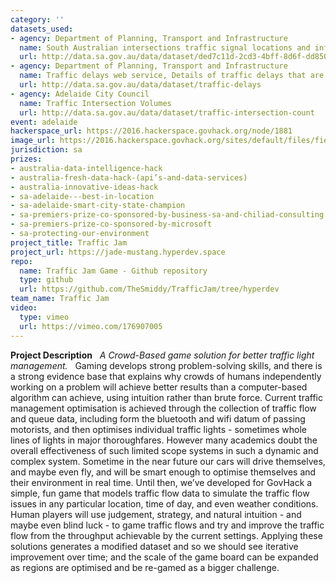 ```yaml
---
category: ''
datasets_used:
- agency: Department of Planning, Transport and Infrastructure
  name: South Australian intersections traffic signal locations and information.
  url: http://data.sa.gov.au/data/dataset/ded7c11d-2cd3-4bff-8d6f-dd850250a486
- agency: Department of Planning, Transport and Infrastructure
  name: Traffic delays web service, Details of traffic delays that are currently active in the metropolitan area
  url: http://data.sa.gov.au/data/dataset/traffic-delays
- agency: Adelaide City Council
  name: Traffic Intersection Volumes
  url: http://data.sa.gov.au/data/dataset/traffic-intersection-count
event: adelaide
hackerspace_url: https://2016.hackerspace.govhack.org/node/1881
image_url: https://2016.hackerspace.govhack.org/sites/default/files/field/image/jamart.jpg
jurisdiction: sa
prizes:
- australia-data-intelligence-hack
- australia-fresh-data-hack-(api’s-and-data-services)
- australia-innovative-ideas-hack
- sa-adelaide---best-in-location
- sa-adelaide-smart-city-state-champion
- sa-premiers-prize-co-sponsored-by-business-sa-and-chiliad-consulting
- sa-premiers-prize-co-sponsored-by-microsoft
- sa-protecting-our-environment
project_title: Traffic Jam
project_url: https://jade-mustang.hyperdev.space
repo:
  name: Traffic Jam Game - Github repository
  type: github
  url: https://github.com/TheSmiddy/TrafficJam/tree/hyperdev
team_name: Traffic Jam
video:
  type: vimeo
  url: https://vimeo.com/176907005
---
```


**Project Description**
 
*A Crowd-Based game solution for better traffic light management.*
 
Gaming develops strong problem-solving skills, and there is a strong evidence base that explains why crowds of humans independently working on a problem will achieve better results than a computer-based algorithm can achieve, using intuition rather than brute force.
Current traffic management optimisation is achieved through the collection of traffic flow and queue data, including form the bluetooth and wifi datum of passing motorists, and then optimises individual traffic lights - sometimes whole lines of lights in major thoroughfares. However many academics doubt the overall effectiveness of such limited scope systems in such a dynamic and complex system.
Sometime in the near future our cars will drive themselves, and maybe even fly, and will be smart enough to optimise themselves and their environment in real time.
Until then, we’ve developed for GovHack a simple, fun game that models traffic flow data to simulate the traffic flow issues in any particular location, time of day, and even weather conditions. Human players will use judgement, strategy, and natural intuition - and maybe even blind luck - to game traffic flows and try and improve the traffic flow from the throughput achievable by the current settings. Applying these solutions generates a modified dataset and so we should see iterative improvement over time; and the scale of the game board can be expanded as regions are optimised and be re-gamed as a bigger challenge.